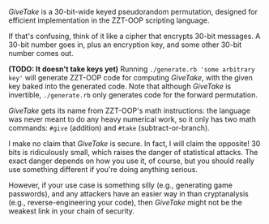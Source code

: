 *GiveTake* is a 30-bit-wide keyed pseudorandom permutation, designed for efficient implementation in the ZZT-OOP scripting language.

If that's confusing, think of it like a cipher that encrypts 30-bit messages. A 30-bit number goes in, plus an encryption key, and some other 30-bit number comes out.

**(TODO: It doesn't take keys yet)** Running `./generate.rb 'some arbitrary key'` will generate ZZT-OOP code for computing *GiveTake*, with the given key baked into the generated code. Note that although *GiveTake* is invertible, `./generate.rb` only generates code for the forward permutation.

*GiveTake* gets its name from ZZT-OOP's math instructions: the language was never meant to do any heavy numerical work, so it only has two math commands: `#give` (addition) and `#take` (subtract-or-branch).

I make no claim that *GiveTake* is secure. In fact, I will claim the opposite! 30 bits is ridiculously small, which raises the danger of statistical attacks. The exact danger depends on how you use it, of course, but you should really use something different if you're doing anything serious.

However, if your use case is something silly (e.g., generating game passwords), and any attackers have an easier way in than cryptanalysis (e.g., reverse-engineering your code), then *GiveTake* might not be the weakest link in your chain of security.
